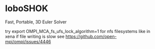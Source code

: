 # loboSHOK

Fast, Portable, 3D Euler Solver

try
    export OMPI_MCA_fs_ufs_lock_algorithm=1 
for nfs filesystems like in xena if file writing is slow
see https://github.com/open-mpi/ompi/issues/4446


